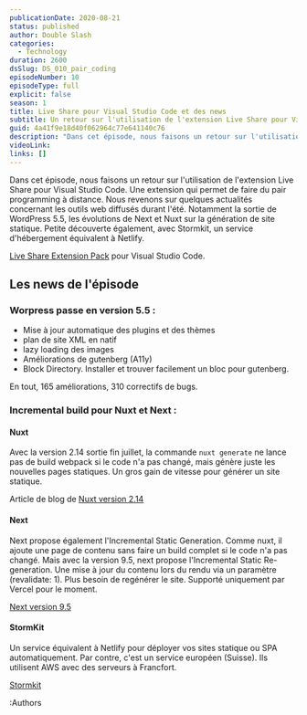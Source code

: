 ```yaml
---
publicationDate: 2020-08-21
status: published
author: Double Slash
categories:
  - Technology
duration: 2600
dsSlug: DS_010_pair_coding
episodeNumber: 10
episodeType: full
explicit: false
season: 1
title: Live Share pour Visual Studio Code et des news
subtitle: Un retour sur l'utilisation de l'extension Live Share pour Visual Studio Code. Une extension qui permet de faire du pair programming à distance. Nous revenons sur quelques actualités concernant les outils web diffusés durant l'été.
guid: 4a41f9e18d40f062964c77e641140c76
description: "Dans cet épisode, nous faisons un retour sur l'utilisation de l'extension Live Share pour Visual Studio Code. Une extension qui permet de faire du pair programming à distance. Nous revenons sur quelques actualités concernant les outils web diffusés durant l'été. Notamment la sortie de WordPress 5.5, les évolutions de Next et Nuxt sur la génération de site statique. Petite découverte également, avec Stormkit, un service d'hébergement équivalent à Netlify. Live Share Extension Pack pour Visual Studio Code. Les news de l'épisode Worpress passe en version 5.5 : Mise à jour automatique des plugins et des thèmes plan de site XML en natif lazy loading des images Améliorations de gutenberg (A11y) Block Directory. Installer et trouver facilement un bloc pour gutenberg. En tout, 165 améliorations, 310 correctifs de bugs. Incremental build pour Nuxt et Next : Nuxt Avec la version 2.14 sortie fin juillet, la commande nuxt generate ne lance pas de build webpack si le code n'a pas changé, mais génère juste les nouvelles pages statiques. Un gros gain de vitesse pour générer un site statique. Article de blog de Nuxt version 2.14 Next Next propose également l'Incremental Static Generation. Comme nuxt, il ajoute une page de contenu sans faire un build complet si le code n'a pas changé. Mais avec la version 9.5, next propose l'Incremental Static Re-generation. Une mise à jour du contenu lors du rendu via un paramètre (revalidate: 1). Plus besoin de regénérer le site. Supporté uniquement par Vercel pour le moment. Next version 9.5 StormKit Un service équivalent à Netlify pour déployer vos sites statique ou SPA automatiquement. Par contre, c'est un service européen (Suisse). Ils utilisent AWS avec des serveurs à Francfort. Stormkit Podcast présenté par : Alexandre Duval @xlanex6 Patrick Faramaz @PatrickFaramaz"
videoLink: 
links: []
---
```


Dans cet épisode, nous faisons un retour sur l'utilisation de l'extension Live Share pour Visual Studio Code. Une extension qui permet de faire du pair programming à distance.
Nous revenons sur quelques actualités concernant les outils web diffusés durant l'été. Notamment la sortie de WordPress 5.5, les évolutions de Next et Nuxt sur la génération de site statique. Petite découverte également, avec Stormkit, un service d'hébergement équivalent à Netlify.

[Live Share Extension Pack](https://marketplace.visualstudio.com/items?itemName=MS-vsliveshare.vsliveshare-pack) pour Visual Studio Code.

## Les news de l'épisode

### Worpress passe en version 5.5 :

- Mise à jour automatique des plugins et des thèmes
- plan de site XML en natif
- lazy loading des images
- Améliorations de gutenberg (A11y)
- Block Directory. Installer et trouver facilement un bloc pour gutenberg.

En tout, 165 améliorations, 310 correctifs de bugs.

### Incremental build pour Nuxt et Next :

#### Nuxt

Avec la version 2.14 sortie fin juillet, la commande `nuxt generate` ne lance pas de build webpack si le code n'a pas changé, mais génère juste les nouvelles pages statiques. Un gros gain de vitesse pour générer un site statique.

Article de blog de [Nuxt version 2.14](https://nuxtjs.org/blog/nuxt-static-improvements)

#### Next

Next propose également l'Incremental Static Generation. Comme nuxt, il ajoute une page de contenu sans faire un build complet si le code n'a pas changé.
Mais avec la version 9.5, next propose l'Incremental Static Re-generation.
Une mise à jour du contenu lors du rendu via un paramètre (revalidate: 1). Plus besoin de regénérer le site. Supporté uniquement par Vercel pour le moment.

[Next version 9.5](https://nextjs.org/blog/next-9-5#stable-incremental-static-regeneration)

#### StormKit

Un service équivalent à Netlify pour déployer vos sites statique ou SPA automatiquement. Par contre, c'est un service européen (Suisse). Ils utilisent AWS avec des serveurs à Francfort.

[Stormkit](https://www.stormkit.io/)

:Authors
